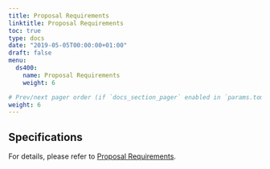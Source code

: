 ```yaml
---
title: Proposal Requirements
linktitle: Proposal Requirements
toc: true
type: docs
date: "2019-05-05T00:00:00+01:00"
draft: false
menu:
  ds400:
    name: Proposal Requirements
    weight: 6

# Prev/next pager order (if `docs_section_pager` enabled in `params.toml`)
weight: 6
---
```


## Specifications

For details, please refer to <a href="/files/ds495/ds495_proposal_guide.pdf">Proposal Requirements</a>.
